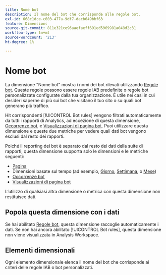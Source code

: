 ```yaml
---
title: Nome bot
description: Il nome del bot che corrisponde alle regole bot.
exl-id: 668c1dce-c603-477a-9df7-dacb649bbf63
feature: Dimensions
source-git-commit: 811e321ce96aaefaeff691ed5969981a048d2c31
workflow-type: tm+mt
source-wordcount: '213'
ht-degree: 1%

---
```


# Nome bot

La dimensione &quot;Nome bot&quot; mostra i nomi dei bot rilevati utilizzando [Regole bot](/help/admin/admin/c-manage-report-suites/c-edit-report-suites/general/bot-removal/bot-rules.md). Queste regole possono essere regole IAB predefinite o regole bot personalizzate configurate dalla tua organizzazione. È utile nei casi in cui desideri saperne di più sui bot che visitano il tuo sito o su quali bot generano più traffico.

Hit corrispondenti [!UICONTROL Bot rules] vengono filtrati automaticamente da tutti i rapporti di Analytics, ad eccezione di questa dimensione, [Occorrenze bot](../metrics/bot-occurrences.md), e [Visualizzazioni di pagina bot](../metrics/bot-page-views.md). Puoi utilizzare questa dimensione e queste due metriche per vedere quali dati bot vengono esclusi dal resto dei rapporti.

Poiché il reporting dei bot è separato dal resto dei dati della suite di rapporti, questa dimensione supporta solo le dimensioni e le metriche seguenti:

* [Pagina](page.md)
* Dimensioni basate sul tempo (ad esempio, [Giorno](day.md), [Settimana](week.md), o [Mese](month.md))
* [Occorrenze bot](../metrics/bot-occurrences.md)
* [Visualizzazioni di pagina bot](../metrics/bot-page-views.md)

L’utilizzo di qualsiasi altra dimensione o metrica con questa dimensione non restituisce dati.

## Popola questa dimensione con i dati

Se hai abilitato [Regole bot](/help/admin/admin/c-manage-report-suites/c-edit-report-suites/general/bot-removal/bot-rules.md), questa dimensione raccoglie automaticamente i dati. Se non hai ancora abilitato [!UICONTROL Bot rules], questa dimensione non viene visualizzata in Analysis Workspace.

## Elementi dimensionali

Ogni elemento dimensionale elenca il nome del bot che corrisponde ai criteri delle regole IAB o bot personalizzati.
